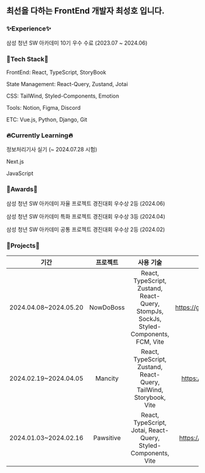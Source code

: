 <h2>최선을 다하는 FrontEnd 개발자 최성호 입니다.</h2>


### ✨Experience✨

삼성 청년 SW 아카데미 10기 우수 수료 (2023.07 ~ 2024.06)


### 🚀Tech Stack🚀

FrontEnd: React, TypeScript, StoryBook

State Management: React-Query, Zustand, Jotai

CSS: TailWind, Styled-Components, Emotion

Tools: Notion, Figma, Discord

ETC: Vue.js, Python, Django, Git


### 🔥Currently Learning🔥

정보처리기사 실기 (~ 2024.07.28 시험)

Next.js

JavaScript


### 🏅Awards🏅

삼성 청년 SW 아카데미 자율 프로젝트 경진대회 우수상 2등 (2024.06)

삼성 청년 SW 아카데미 특화 프로젝트 경진대회 우수상 3등 (2024.04)

삼성 청년 SW 아카데미 공통 프로젝트 경진대회 우수상 2등 (2024.02) 



### 🌱Projects🌱

|기간|프로젝트|사용 기술|url|
|:---:|:---:|:---:|:---:|
|2024.04.08~2024.05.20|NowDoBoss|React, TypeScript, Zustand, React-Query, StompJs, SockJs, Styled-Components, FCM, Vite|https://github.com/seonghoho/NowDoBoss|
|2024.02.19~2024.04.05|Mancity|React, TypeScript, Zustand, React-Query, TailWind, Storybook, Vite|https://github.com/seonghoho/Mancity|
|2024.01.03~2024.02.16|Pawsitive|React, TypeScript, Jotai, React-Query, Styled-Components, Vite|https://github.com/seonghoho/Pawsitive|


<!-- 
<div>
<h3>📌ETC..📌</h3>
  <img src="https://img.shields.io/badge/javascript-F7DF1E?style=for-the-badge&logo=javascript&logoColor=black">
  <img src="https://img.shields.io/badge/vue.js-4FC08D?style=for-the-badge&logo=vue.js&logoColor=white"> 
 <img src="https://img.shields.io/badge/python-3776AB?style=for-the-badge&logo=python&logoColor=white"> 
  <img src="https://img.shields.io/badge/django-092E20?style=for-the-badge&logo=django&logoColor=white">
  <img src="https://img.shields.io/badge/git-F05032?style=for-the-badge&logo=git&logoColor=white">
  <img src="https://img.shields.io/badge/github-181717?style=for-the-badge&logo=github&logoColor=white">
 <img src="https://img.shields.io/badge/Jira-0052CC?style=for-the-badge&logo=Jira&logoColor=white">
 <img src="https://img.shields.io/badge/Figma-F24E1E?style=for-the-badge&logo=figma&logoColor=white">
</div>

**seonghoho/seonghoho** is a ✨ _special_ ✨ repository because its `README.md` (this file) appears on your GitHub profile.

Here are some ideas to get you started:

- 🔭 I’m currently working on ...
- 🌱 I’m currently learning ...
- 👯 I’m looking to collaborate on ...
- 🤔 I’m looking for help with ...
- 💬 Ask me about ...
- 📫 How to reach me: ...
- 😄 Pronouns: ...
- ⚡ Fun fact: ...
-->

